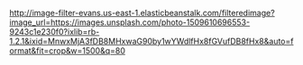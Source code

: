 http://image-filter-evans.us-east-1.elasticbeanstalk.com/filteredimage?image_url=https://images.unsplash.com/photo-1509610696553-9243c1e230f0?ixlib=rb-1.2.1&ixid=MnwxMjA3fDB8MHxwaG90by1wYWdlfHx8fGVufDB8fHx8&auto=format&fit=crop&w=1500&q=80
